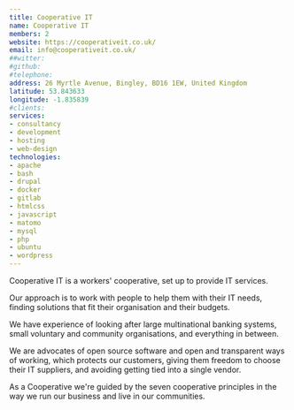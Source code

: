 ```yaml
---
title: Cooperative IT
name: Cooperative IT
members: 2
website: https://cooperativeit.co.uk/
email: info@cooperativeit.co.uk/
##witter: 
#github: 
#telephone: 
address: 26 Myrtle Avenue, Bingley, BD16 1EW, United Kingdom
latitude: 53.843633 
longitude: -1.835839
#clients: 
services: 
- consultancy
- development
- hosting
- web-design
technologies: 
- apache
- bash
- drupal
- docker
- gitlab
- htmlcss
- javascript
- matomo
- mysql
- php
- ubuntu
- wordpress
---
```


Cooperative IT is a workers' cooperative, set up to provide IT services.

Our approach is to work with people to help them with their IT needs, finding solutions that fit their organisation and their budgets.

We have experience of looking after large multinational banking systems, small voluntary and community organisations, and everything in between.

We are advocates of open source software and open and transparent ways of working, which protects our customers, giving them freedom to choose their IT suppliers, and avoiding getting tied into a single vendor.

As a Cooperative we're guided by the seven cooperative principles in the way we run our business and live in our communities.

